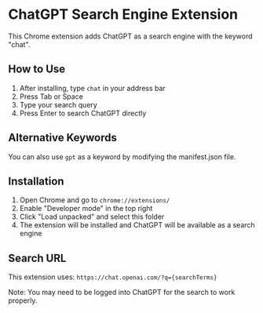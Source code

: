 # ChatGPT Search Engine Extension

This Chrome extension adds ChatGPT as a search engine with the keyword "chat".

## How to Use

1. After installing, type `chat` in your address bar
2. Press Tab or Space
3. Type your search query
4. Press Enter to search ChatGPT directly

## Alternative Keywords

You can also use `gpt` as a keyword by modifying the manifest.json file.

## Installation

1. Open Chrome and go to `chrome://extensions/`
2. Enable "Developer mode" in the top right
3. Click "Load unpacked" and select this folder
4. The extension will be installed and ChatGPT will be available as a search engine

## Search URL

This extension uses: `https://chat.openai.com/?q={searchTerms}`

Note: You may need to be logged into ChatGPT for the search to work properly.
